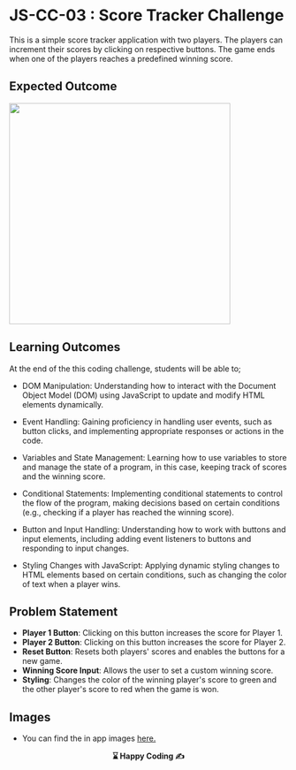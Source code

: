 # JS-CC-03 : Score Tracker Challenge

This is a simple score tracker application with two players. The players can increment their scores by clicking on respective buttons. The game ends when one of the players reaches a predefined winning score.

## Expected Outcome

<img src="./project.gif" width="400" />

## Learning Outcomes

At the end of the this coding challenge, students will be able to;

- DOM Manipulation: Understanding how to interact with the Document Object Model (DOM) using JavaScript to update and modify HTML elements dynamically.

- Event Handling: Gaining proficiency in handling user events, such as button clicks, and implementing appropriate responses or actions in the code.

- Variables and State Management: Learning how to use variables to store and manage the state of a program, in this case, keeping track of scores and the winning score.

- Conditional Statements: Implementing conditional statements to control the flow of the program, making decisions based on certain conditions (e.g., checking if a player has reached the winning score).

- Button and Input Handling: Understanding how to work with buttons and input elements, including adding event listeners to buttons and responding to input changes.

- Styling Changes with JavaScript: Applying dynamic styling changes to HTML elements based on certain conditions, such as changing the color of text when a player wins.

## Problem Statement

- **Player 1 Button**: Clicking on this button increases the score for Player 1.
- **Player 2 Button**: Clicking on this button increases the score for Player 2.
- **Reset Button**: Resets both players' scores and enables the buttons for a new game.
- **Winning Score Input**: Allows the user to set a custom winning score.
- **Styling**: Changes the color of the winning player's score to green and the other player's score to red when the game is won.


## Images

- You can find the in app images [here.](./images/)

<p align='center'><strong> ⌛ Happy Coding  ✍ </strong></p>
